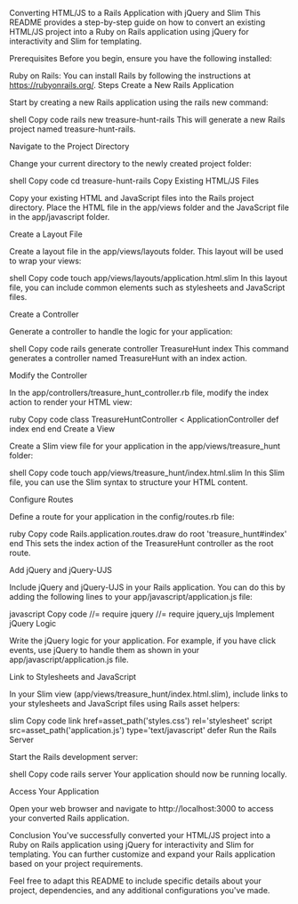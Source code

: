 Converting HTML/JS to a Rails Application with jQuery and Slim
This README provides a step-by-step guide on how to convert an existing HTML/JS project into a Ruby on Rails application using jQuery for interactivity and Slim for templating.

Prerequisites
Before you begin, ensure you have the following installed:

Ruby on Rails: You can install Rails by following the instructions at https://rubyonrails.org/.
Steps
Create a New Rails Application

Start by creating a new Rails application using the rails new command:

shell
Copy code
rails new treasure-hunt-rails
This will generate a new Rails project named treasure-hunt-rails.

Navigate to the Project Directory

Change your current directory to the newly created project folder:

shell
Copy code
cd treasure-hunt-rails
Copy Existing HTML/JS Files

Copy your existing HTML and JavaScript files into the Rails project directory. Place the HTML file in the app/views folder and the JavaScript file in the app/javascript folder.

Create a Layout File

Create a layout file in the app/views/layouts folder. This layout will be used to wrap your views:

shell
Copy code
touch app/views/layouts/application.html.slim
In this layout file, you can include common elements such as stylesheets and JavaScript files.

Create a Controller

Generate a controller to handle the logic for your application:

shell
Copy code
rails generate controller TreasureHunt index
This command generates a controller named TreasureHunt with an index action.

Modify the Controller

In the app/controllers/treasure_hunt_controller.rb file, modify the index action to render your HTML view:

ruby
Copy code
class TreasureHuntController < ApplicationController
  def index
  end
end
Create a View

Create a Slim view file for your application in the app/views/treasure_hunt folder:

shell
Copy code
touch app/views/treasure_hunt/index.html.slim
In this Slim file, you can use the Slim syntax to structure your HTML content.

Configure Routes

Define a route for your application in the config/routes.rb file:

ruby
Copy code
Rails.application.routes.draw do
  root 'treasure_hunt#index'
end
This sets the index action of the TreasureHunt controller as the root route.

Add jQuery and jQuery-UJS

Include jQuery and jQuery-UJS in your Rails application. You can do this by adding the following lines to your app/javascript/application.js file:

javascript
Copy code
//= require jquery
//= require jquery_ujs
Implement jQuery Logic

Write the jQuery logic for your application. For example, if you have click events, use jQuery to handle them as shown in your app/javascript/application.js file.

Link to Stylesheets and JavaScript

In your Slim view (app/views/treasure_hunt/index.html.slim), include links to your stylesheets and JavaScript files using Rails asset helpers:

slim
Copy code
link href=asset_path('styles.css') rel='stylesheet'
script src=asset_path('application.js') type='text/javascript' defer
Run the Rails Server

Start the Rails development server:

shell
Copy code
rails server
Your application should now be running locally.

Access Your Application

Open your web browser and navigate to http://localhost:3000 to access your converted Rails application.

Conclusion
You've successfully converted your HTML/JS project into a Ruby on Rails application using jQuery for interactivity and Slim for templating. You can further customize and expand your Rails application based on your project requirements.

Feel free to adapt this README to include specific details about your project, dependencies, and any additional configurations you've made.
